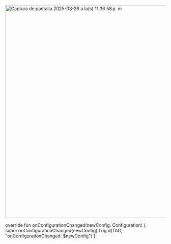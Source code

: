 <img width="668" alt="Captura de pantalla 2025-03-26 a la(s) 11 36 58 p  m" src="https://github.com/user-attachments/assets/b682d99e-302e-4caa-8add-e59a6152d3a5" />

<activity
            android:name=".MainActivity"
            android:exported="true"
            android:configChanges="orientation|screenLayout|screenSize"
            >

override fun onConfigurationChanged(newConfig: Configuration) {
        super.onConfigurationChanged(newConfig)
        Log.d(TAG, "onConfigurationChanged: $newConfig")
    }
